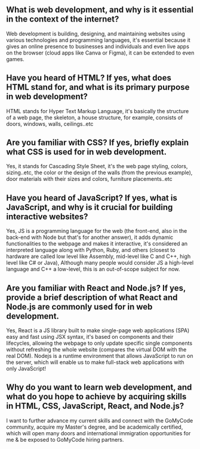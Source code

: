 ## **What is web development, and why is it essential in the context of the internet?**
 Web development is building, designing, and maintaining websites using various technologies and programming languages,
it's essential because it gives an online presence to businesses and individuals and even live apps on the browser (cloud apps like Canva or Figma), 
it can be extended to even games.

## **Have you heard of HTML? If yes, what does HTML stand for, and what is its primary purpose in web development?**
HTML stands for Hyper Text Markup Language, it's basically the structure of a web page, the skeleton, 
a house structure, for example, consists of doors, windows, walls, ceilings..etc

## **Are you familiar with CSS? If yes, briefly explain what CSS is used for in web development.**
 Yes, it stands for Cascading Style Sheet, it's the web page styling, colors, sizing..etc, the color or the design of the walls (from the previous example), 
door materials with their sizes and colors, furniture placements..etc

## **Have you heard of JavaScript? If yes, what is JavaScript, and why is it crucial for building interactive websites?**
Yes, JS is a programming language for the web (the front-end, also in the back-end with Node but that's for another answer), 
it adds dynamic functionalities to the webpage and makes it interactive,
it's considered an interpreted language along with Python, Ruby, and others
(closest to hardware are called low level like Assembly, mid-level like C and C++, high level like C# or Java),
Although many people would consider JS a high-level language and C++ a low-level, this is an out-of-scope subject for now.

## **Are you familiar with React and Node.js? If yes, provide a brief description of what React and Node.js are commonly used for in web development.**
Yes, React is a JS library built to make single-page web applications (SPA) easy and fast using JSX syntax, it's based on components and their lifecycles, 
allowing the webpage to only update specific single components without refreshing the whole website (compares the virtual DOM with the real DOM).
Nodejs is a runtime environment that allows JavaScript to run on the server, which will enable us to make full-stack web applications with only JavaScript!

## **Why do you want to learn web development, and what do you hope to achieve by acquiring skills in HTML, CSS, JavaScript, React, and Node.js?**
I want to further advance my current skills and connect with the GoMyCode community, acquire my Master's degree, and be academically certified,
which will open many doors and international immigration opportunities for me & be exposed to GoMyCode hiring partners.

